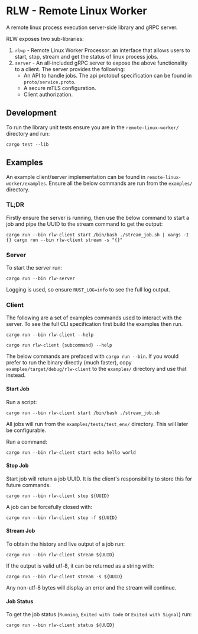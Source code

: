 # RLW - Remote Linux Worker
A remote linux process execution server-side library and gRPC server.

RLW exposes two sub-libraries:
1. `rlwp` - Remote Linux Worker Processor: an interface that allows users to start, stop, stream and get the status of linux process jobs.
2. `server` - An all-included gRPC server to expose the above functionality to a client. The server provides the following:
   - An API to handle jobs. The api protobuf specification can be found in `proto/service.proto`.
   - A secure mTLS configuration.
   - Client authorization.


## Development

To run the library unit tests ensure you are in the `remote-linux-worker/` directory and run:
```
cargo test --lib
```

## Examples

An example client/server implementation can be found in `remote-linux-worker/examples`. Ensure all the below commands are run from the `examples/` directory.

### TL;DR
Firstly ensure the server is running, then use the below command to start a job and pipe the UUID to the stream command to get the output:
```
cargo run --bin rlw-client start /bin/bash ./stream_job.sh | xargs -I {} cargo run --bin rlw-client stream -s "{}"
```

### Server

To start the server run:
```
cargo run --bin rlw-server
```

Logging is used, so ensure `RUST_LOG=info` to see the full log output.


### Client

The following are a set of examples commands used to interact with the server. To see the full CLI specification first build the examples then run.
 ```
cargo run --bin rlw-client --help

cargo run rlw-client {subcommand} --help
 ``` 

The below commands are prefaced with `cargo run --bin`. If you would prefer to run the binary directly (much faster), copy `examples/target/debug/rlw-client` to the `examples/` directory and use that instead.

#### Start Job

Run a script: 
```
cargo run --bin rlw-client start /bin/bash ./stream_job.sh
```
All jobs will run from the `examples/tests/test_env/` directory. This will later be configurable.

Run a command:
```
cargo run --bin rlw-client start echo hello world
```

#### Stop Job
Start job will return a job UUID. It is the client's responsibility to store this for future commands.

```
cargo run --bin rlw-client stop ${UUID} 
```

A job can be forcefully closed with:
```
cargo run --bin rlw-client stop -f ${UUID} 
```


#### Stream Job
To obtain the history and live output of a job run:

```
cargo run --bin rlw-client stream ${UUID} 
```

If the output is valid utf-8, it can be returned as a string with:

```
cargo run --bin rlw-client stream -s ${UUID} 
```

Any non-utf-8 bytes will display an error and the stream will continue.


#### Job Status 
To get the job status (`Running`, `Exited with Code` or `Exited with Signal`) run:

```
cargo run --bin rlw-client status ${UUID} 
```